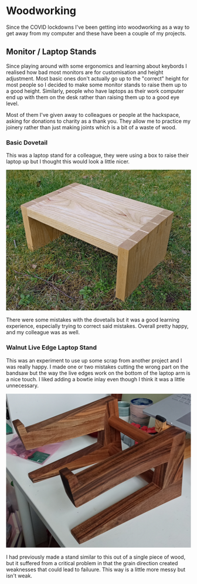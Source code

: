 # Woodworking

Since the COVID lockdowns I've been getting into woodworking as a way to get away from my computer and these have been a couple of my projects.

## Monitor / Laptop Stands

Since playing around with some ergonomics and learning about keybords I realised how bad most monitors are for customisation and height adjustment. Most basic ones don't actually go up to the "correct" height for most people so I decided to make some monitor stands to raise them up to a good height. Similarly, people who have laptops as their work computer end up with them on the desk rather than raising them up to a good eye level.

Most of them I've given away to colleagues or people at the hackspace, asking for donations to charity as a thank you. They allow me to practice my joinery rather than just making joints which is a bit of a waste of wood.

### Basic Dovetail

This was a laptop stand for a colleague, they were using a box to raise their laptop up but I thought this would look a little nicer.

![Dovetailed laptop stand](./images/firstlaptopstand.png)

There were some mistakes with the dovetails but it was a good learning experience, especially trying to correct said mistakes. Overall pretty happy, and my colleague was as well.

### Walnut Live Edge Laptop Stand

This was an experiment to use up some scrap from another project and I was really happy. I made one or two mistakes cutting the wrong part on the bandsaw but the way the live edges work on the bottom of the laptop arm is a nice touch. I liked adding a bowtie inlay even though I think it was a little unnecessary.

![Walnut laptop stand](./images/walnutoffcutlaptopstand.png)

I had previously made a stand similar to this out of a single piece of wood, but it suffered from a critical problem in that the grain direction created weaknesses that could lead to failuure. This way is a little more messy but isn't weak.